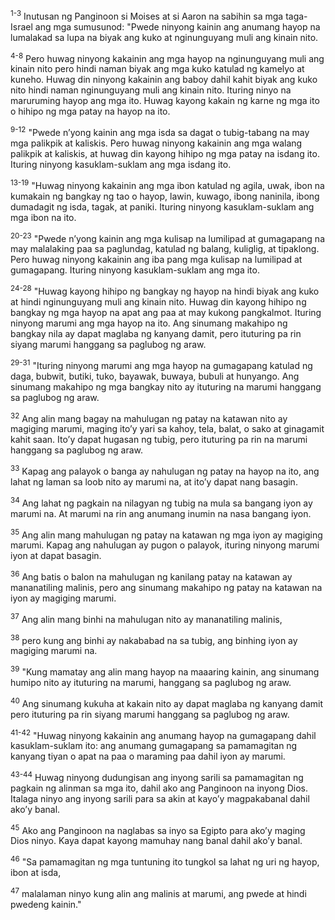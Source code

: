 <sup>1-3</sup>
Inutusan ng Panginoon si Moises at si Aaron na sabihin sa mga taga-Israel ang mga sumusunod: "Pwede ninyong kainin ang anumang hayop na lumalakad sa lupa na biyak ang kuko at nginunguyang muli ang kinain nito.

<sup>4-8</sup>
Pero huwag ninyong kakainin ang mga hayop na nginunguyang muli ang kinain nito pero hindi naman biyak ang mga kuko katulad ng kamelyo at kuneho. Huwag din ninyong kakainin ang baboy dahil kahit biyak ang kuko nito hindi naman nginunguyang muli ang kinain nito. Ituring ninyo na maruruming hayop ang mga ito. Huwag kayong kakain ng karne ng mga ito o hihipo ng mga patay na hayop na ito.

<sup>9-12</sup>
"Pwede nʼyong kainin ang mga isda sa dagat o tubig-tabang na may mga palikpik at kaliskis. Pero huwag ninyong kakainin ang mga walang palikpik at kaliskis, at huwag din kayong hihipo ng mga patay na isdang ito. Ituring ninyong kasuklam-suklam ang mga isdang ito.

<sup>13-19</sup>
"Huwag ninyong kakainin ang mga ibon katulad ng agila, uwak, ibon na kumakain ng bangkay ng tao o hayop, lawin, kuwago, ibong naninila, ibong dumadagit ng isda, tagak, at paniki. Ituring ninyong kasuklam-suklam ang mga ibon na ito.

<sup>20-23</sup>
"Pwede nʼyong kainin ang mga kulisap na lumilipad at gumagapang na may malalaking paa sa paglundag, katulad ng balang, kuliglig, at tipaklong. Pero huwag ninyong kakainin ang iba pang mga kulisap na lumilipad at gumagapang. Ituring ninyong kasuklam-suklam ang mga ito.

<sup>24-28</sup>
"Huwag kayong hihipo ng bangkay ng hayop na hindi biyak ang kuko at hindi nginunguyang muli ang kinain nito. Huwag din kayong hihipo ng bangkay ng mga hayop na apat ang paa at may kukong pangkalmot. Ituring ninyong marumi ang mga hayop na ito. Ang sinumang makahipo ng bangkay nila ay dapat maglaba ng kanyang damit, pero ituturing pa rin siyang marumi hanggang sa paglubog ng araw.

<sup>29-31</sup>
"Ituring ninyong marumi ang mga hayop na gumagapang katulad ng daga, bubwit, butiki, tuko, bayawak, buwaya, bubuli at hunyango. Ang sinumang makahipo ng mga bangkay nito ay ituturing na marumi hanggang sa paglubog ng araw. 

<sup>32</sup>
Ang alin mang bagay na mahulugan ng patay na katawan nito ay magiging marumi, maging itoʼy yari sa kahoy, tela, balat, o sako at ginagamit kahit saan. Itoʼy dapat hugasan ng tubig, pero ituturing pa rin na marumi hanggang sa paglubog ng araw. 

<sup>33</sup>
Kapag ang palayok o banga ay nahulugan ng patay na hayop na ito, ang lahat ng laman sa loob nito ay marumi na, at itoʼy dapat nang basagin. 

<sup>34</sup>
Ang lahat ng pagkain na nilagyan ng tubig na mula sa bangang iyon ay marumi na. At marumi na rin ang anumang inumin na nasa bangang iyon. 

<sup>35</sup>
Ang alin mang mahulugan ng patay na katawan ng mga iyon ay magiging marumi. Kapag ang nahulugan ay pugon o palayok, ituring ninyong marumi iyon at dapat basagin. 

<sup>36</sup>
Ang batis o balon na mahulugan ng kanilang patay na katawan ay mananatiling malinis, pero ang sinumang makahipo ng patay na katawan na iyon ay magiging marumi. 

<sup>37</sup>
Ang alin mang binhi na mahulugan nito ay mananatiling malinis, 

<sup>38</sup>
pero kung ang binhi ay nakababad na sa tubig, ang binhing iyon ay magiging marumi na. 

<sup>39</sup>
"Kung mamatay ang alin mang hayop na maaaring kainin, ang sinumang humipo nito ay ituturing na marumi, hanggang sa paglubog ng araw. 

<sup>40</sup>
Ang sinumang kukuha at kakain nito ay dapat maglaba ng kanyang damit pero ituturing pa rin siyang marumi hanggang sa paglubog ng araw.

<sup>41-42</sup>
"Huwag ninyong kakainin ang anumang hayop na gumagapang dahil kasuklam-suklam ito: ang anumang gumagapang sa pamamagitan ng kanyang tiyan o apat na paa o maraming paa dahil iyon ay marumi.

<sup>43-44</sup>
Huwag ninyong dudungisan ang inyong sarili sa pamamagitan ng pagkain ng alinman sa mga ito, dahil ako ang Panginoon na inyong Dios. Italaga ninyo ang inyong sarili para sa akin at kayoʼy magpakabanal dahil akoʼy banal. 

<sup>45</sup>
Ako ang Panginoon na naglabas sa inyo sa Egipto para akoʼy maging Dios ninyo. Kaya dapat kayong mamuhay nang banal dahil akoʼy banal. 

<sup>46</sup>
"Sa pamamagitan ng mga tuntuning ito tungkol sa lahat ng uri ng hayop, ibon at isda, 

<sup>47</sup>
malalaman ninyo kung alin ang malinis at marumi, ang pwede at hindi pwedeng kainin."